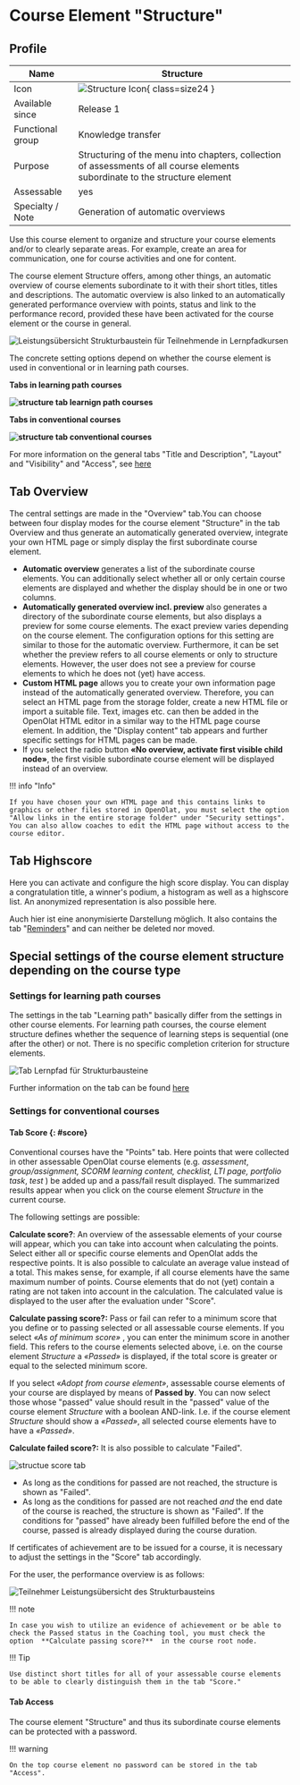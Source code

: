 # Course Element "Structure"

## Profile

Name | Structure
---------|----------
Icon | ![Structure Icon](assets/structure.png){ class=size24 }
Available since | Release 1
Functional group | Knowledge transfer
Purpose | Structuring of the menu into chapters, collection of assessments of all course elements subordinate to the structure element
Assessable | yes
Specialty / Note | Generation of automatic overviews

Use this course element to organize and structure your course elements and/or to clearly separate areas. For example, create an area for communication, one for course activities and one for content.

The course element Structure offers, among other things, an automatic overview of course elements subordinate to it with their short titles, titles and descriptions. The automatic overview is also linked to an automatically generated performance overview with points, status and link to the performance record, provided these have been activated for the course element or the course in general. 

![Leistungsübersicht Strukturbaustein für Teilnehmende in Lernpfadkursen](assets/Leistungsuebersicht_Struktur_Lernpfad1.png)

The concrete setting options depend on whether the course element is used in conventional or in learning path courses.

 **Tabs in learning path courses**

 **![structure tab learnign path courses](assets/structure_tabs_lpc_en.png)**

 **Tabs in conventional courses**

 **![structure tab conventional courses](assets/sturcture_tabs_cc_en.png)**

For more information on the general tabs "Title and Description", "Layout" and "Visibility" and "Access", see [here](../learningresources/General_Configuration_of_Course_Elements.md)

## Tab Overview

The central settings are made in the "Overview" tab.You can choose between four display modes for the course element "Structure" in the tab Overview and thus generate an automatically generated overview, integrate your own HTML page or simply display the first subordinate course element.

* **Automatic overview** generates a list of the subordinate course elements. You can additionally select whether all or only certain course elements are displayed and whether the display should be in one or two columns.
* **Automatically generated overview incl. preview**  also generates a directory of the subordinate course elements, but also displays a preview for some course elements. The exact preview varies depending on the course element. The configuration options for this setting are similar to those for the automatic overview. Furthermore, it can be set whether the preview refers to all course elements or only to structure elements. However, the user does not see a preview for course elements to which he does not (yet) have access.
* **Custom HTML page** allows you to create your own information page instead of the automatically generated overview. Therefore, you can select an HTML page from the storage folder, create a new HTML file or import a suitable file. Text, images etc. can then be added in the OpenOlat HTML editor in a similar way to the HTML page course element. In addition, the "Display content" tab appears and further specific settings for HTML pages can be made.  
* If you select the radio button **«No overview, activate first visible child node»**, the first visible subordinate course element will be displayed instead of an overview. 

!!! info "Info"

    If you have chosen your own HTML page and this contains links to graphics or other files stored in OpenOlat, you must select the option "Allow links in the entire storage folder" under "Security settings". You can also allow coaches to edit the HTML page without access to the course editor.

##  Tab Highscore

Here you can activate and configure the high score display. You can display a congratulation title, a winner's podium, a histogram as well as a highscore list. An anonymized representation is also possible here.

Auch hier ist eine anonymisierte Darstellung möglich. It also contains the tab "[Reminders](../learningresources/Course_Reminders.md)" and can neither be deleted nor moved.

## Special settings of the course element structure depending on the course type


### Settings for learning path courses

The settings in the tab "Learning path" basically differ from the settings in other course elements. For learning path courses, the course element structure defines whether the sequence of learning steps is sequential (one after the other) or not. There is no specific completion criterion for structure elements.

![Tab Lernpfad für Strukturbausteine](assets/Tab_Lernpfad.png)

Further information on the tab can be found [here](../learningresources/Learning_path_course_Course_editor.md) 

### Settings for conventional courses

#### Tab Score   {: #score}

Conventional courses have the "Points" tab. Here points that were collected in other assessable OpenOlat course elements (e.g. _assessment_, _group/assignment, SCORM learning content, checklist, LTI page, portfolio task_, _test_ ) be added up and a pass/fail result displayed. The summarized results appear when you click on the course element _Structure_ in the current course.

The following settings are possible:

 **Calculate score?**: An overview of the assessable elements of your course will appear, which you can take into account when calculating the points. Select either all or specific course elements and OpenOlat adds the respective points. It is also possible to calculate an average value instead of a total. This makes sense, for example, if all course elements have the same maximum number of points. Course elements that do not (yet) contain a rating are not taken into account in the calculation. The calculated value is displayed to the user after the evaluation under "Score".

 **Calculate passing score?:** Pass or fail can refer to a minimum score that you define or to passing selected or all assessable course elements.
 If you select  _«As of minimum score»_ , you can enter the minimum score in another field. This refers to the course elements selected above, i.e. on the course element  _Structure_  a _«Passed»_  is displayed, if the total score is greater or equal to the selected minimum score. 
 
 If you select _«Adopt from course element»_, assessable course elements of your course are displayed by means of  **Passed by**. You can now select those whose "passed" value should result in the "passed" value of the course element  _Structure_ with a boolean AND-link. I.e. if the course element _Structure_  should show a  _«Passed»_, all selected course elements have to have a  _«Passed»_.

 **Calculate failed score?:**  It is also possible to calculate "Failed".

![structue score tab](assets/structure_score_tab.png)

  * As long as the conditions for passed are not reached, the structure is shown as "Failed". 
  * As long as the conditions for passed are not reached _and_ the end date of the course is reached, the structure is shown as "Failed". If the conditions for "passed" have already been fulfilled before the end of the course, passed is already displayed during the course duration.

If certificates of achievement are to be issued for a course, it is necessary to adjust the settings in the "Score" tab accordingly.

For the user, the performance overview is as follows:

![Teilnehmer Leistungsübersicht des Strukturbausteins](assets/Leistungsuebersicht_Struktur_herkoemmlich.png)


!!! note

    In case you wish to utilize an evidence of achievement or be able to check the Passed status in the Coaching tool, you must check the option  **Calculate passing score?**  in the course root node.


!!! Tip

    Use distinct short titles for all of your assessable course elements to be able to clearly distinguish them in the tab "Score."


#### Tab Access
The course element "Structure" and thus its subordinate course elements can be protected with a password.

!!! warning

    On the top course element no password can be stored in the tab "Access".


  

